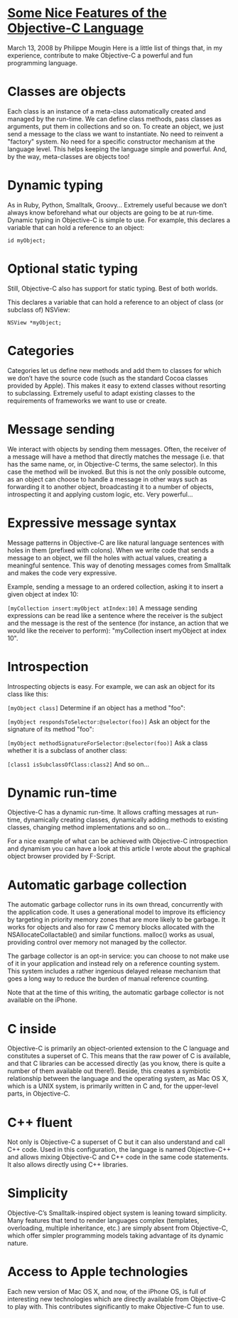[Some Nice Features of the Objective-C Language](http://pmougin.wordpress.com/2008/03/13/some-nice-features-of-the-objective-c-language/)
====
March 13, 2008 by Philippe Mougin
Here is a little list of things that, in my experience, contribute to make Objective-C a powerful and fun programming language.

Classes are objects
====
Each class is an instance of a meta-class automatically created and managed by the run-time. We can define class methods, pass classes as arguments, put them in collections and so on. To create an object, we just send a message to the class we want to instantiate. No need to reinvent a "factory" system. No need for a specific constructor mechanism at the language level. This helps keeping the language simple and powerful.
And, by the way, meta-classes are objects too!

Dynamic typing
====
As in Ruby, Python, Smalltalk, Groovy… Extremely useful because we don’t always know beforehand what our objects are going to be at run-time. Dynamic typing in Objective-C is simple to use. For example, this declares a variable that can hold a reference to an object:

`id myObject;`

Optional static typing
====
Still, Objective-C also has support for static typing. Best of both worlds.

This declares a variable that can hold a reference to an object of class (or subclass of) NSView:

`NSView *myObject;`

Categories
====
Categories let us define new methods and add them to classes for which we don’t have the source code (such as the standard Cocoa classes provided by Apple). This makes it easy to extend classes without resorting to subclassing. Extremely useful to adapt existing classes to the requirements of frameworks we want to use or create.

Message sending
====
We interact with objects by sending them messages. Often, the receiver of a message will have a method that directly matches the message (i.e. that has the same name, or, in Objective-C terms, the same selector). In this case the method will be invoked. But this is not the only possible outcome, as an object can choose to handle a message in other ways such as forwarding it to another object, broadcasting it to a number of objects, introspecting it and applying custom logic, etc.
Very powerful…

Expressive message syntax
====
Message patterns in Objective-C are like natural language sentences with holes in them (prefixed with colons). When we write code that sends a message to an object, we fill the holes with actual values, creating a meaningful sentence. This way of denoting messages comes from Smalltalk and makes the code very expressive.

Example, sending a message to an ordered collection, asking it to insert a given object at index 10:

`[myCollection insert:myObject atIndex:10]`
A message sending expressions can be read like a sentence where the receiver is the subject and the message is the rest of the sentence (for instance, an action that we would like the receiver to perform): "myCollection insert myObject at index 10".

Introspection
====
Introspecting objects is easy. For example, we can ask an object for its class like this:

`[myObject class]`
Determine if an object has a method "foo":

`[myObject respondsToSelector:@selector(foo)]`
Ask an object for the signature of its method "foo":

`[myObject methodSignatureForSelector:@selector(foo)]`
Ask a class whether it is a subclass of another class:

`[class1 isSubclassOfClass:class2]`
And so on…

Dynamic run-time
====
Objective-C has a dynamic run-time. It allows crafting messages at run-time, dynamically creating classes, dynamically adding methods to existing classes, changing method implementations and so on…

For a nice example of what can be achieved with Objective-C introspection and dynamism you can have a look at this article I wrote about the graphical object browser provided by F-Script.

Automatic garbage collection
====
The automatic garbage collector runs in its own thread, concurrently with the application code. It uses a generational model to improve its efficiency by targeting in priority memory zones that are more likely to be garbage. It works for objects and also for raw C memory blocks allocated with the NSAllocateCollactable() and similar functions. malloc() works as usual, providing control over memory not managed by the collector.

The garbage collector is an opt-in service: you can choose to not make use of it in your application and instead rely on a reference counting system. This system includes a rather ingenious delayed release mechanism that goes a long way to reduce the burden of manual reference counting.

Note that at the time of this writing, the automatic garbage collector is not available on the iPhone.

C inside
====
Objective-C is primarily an object-oriented extension to the C language and constitutes a superset of C. This means that the raw power of C is available, and that C libraries can be accessed directly (as you know, there is quite a number of them available out there!). Beside, this creates a symbiotic relationship between the language and the operating system, as Mac OS X, which is a UNIX system, is primarily written in C and, for the upper-level parts, in Objective-C.

C++ fluent
====
Not only is Objective-C a superset of C but it can also understand and call C++ code. Used in this configuration, the language is named Objective-C++ and allows mixing Objective-C and C++ code in the same code statements. It also allows directly using C++ libraries.

Simplicity
====
Objective-C’s Smalltalk-inspired object system is leaning toward simplicity. Many features that tend to render languages complex (templates, overloading, multiple inheritance, etc.) are simply absent from Objective-C, which offer simpler programming models taking advantage of its dynamic nature.

Access to Apple technologies
====
Each new version of Mac OS X, and now, of the iPhone OS, is full of interesting new technologies which are directly available from Objective-C to play with. This contributes significantly to make Objective-C fun to use.
